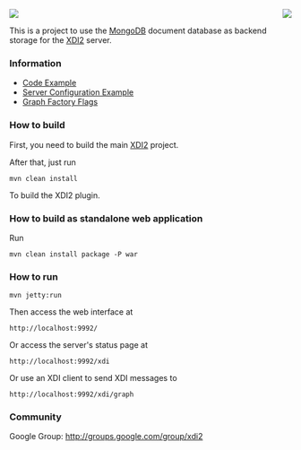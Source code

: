 <a href="http://projectdanube.org/" target="_blank"><img src="http://projectdanube.github.com/xdi2/images/projectdanube_logo.png" align="right"></a>
<img src="http://projectdanube.github.com/xdi2/images/logo64.png"><br>

This is a project to use the [MongoDB](http://mongodb.org/) document database as backend storage for the [XDI2](http://github.com/projectdanube/xdi2) server.

### Information

* [Code Example](https://github.com/projectdanube/xdi2-mongodb/wiki/Code%20Example)
* [Server Configuration Example](https://github.com/projectdanube/xdi2-mongodb/wiki/Server%20Configuration%20Example)
* [Graph Factory Flags](https://github.com/projectdanube/xdi2-mongodb/wiki/Graph%20Factory%20Flags)

### How to build

First, you need to build the main [XDI2](http://github.com/projectdanube/xdi2) project.

After that, just run

    mvn clean install

To build the XDI2 plugin.

### How to build as standalone web application

Run

    mvn clean install package -P war

### How to run

    mvn jetty:run

Then access the web interface at

	http://localhost:9992/

Or access the server's status page at

	http://localhost:9992/xdi

Or use an XDI client to send XDI messages to

    http://localhost:9992/xdi/graph

### Community

Google Group: http://groups.google.com/group/xdi2
